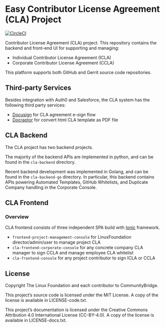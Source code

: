 # Easy Contributor License Agreement (CLA) Project

[![CircleCI](https://circleci.com/gh/communitybridge/easy-cla.svg?style=svg&circle-token=936fbcd340fff1b26453a2f46ffeab48f4fd3be4)](https://circleci.com/gh/communitybridge/easy-cla)

Contributor License Agreement (CLA) project. This repository contains the
backend and front-end UI for supporting and managing:

-   Individual Contributor License Agreement (ICLA)
-   Corporate Contributor License Agreement (CCLA)

This platform supports both GitHub and Gerrit source code repositories.

## Third-party Services

Besides integration with Auth0 and Salesforce, the CLA system has the following third party services:

-   [Docusign](https://www.docusign.com/) for CLA agreement e-sign flow
-   [Docraptor](https://docraptor.com/) for convert html CLA template as PDF file

## CLA Backend

The CLA project has two backend projects.

The majority of the backend APIs are implemented in python, and can be found
in the `cla-backend` directory.

Recent backend development was implemented in Golang, and can be found in the
`cla-backend-go` directory. In particular, this backend contains APIs
powering Automated Templates, GitHub Whitelists, and Duplicate Company
handling in the Corporate Console.

## CLA Frontend

### Overview

CLA frontend consists of three independent SPA build with
[Ionic](https://ionicframework.com/) framework.

-   `frontend-project-management-console` for LinuxFoundation director/admin/user to manage project CLA
-   `cla-frontend-corporate-console` for any concrete company CLA manager to sign CCLA and manage employee CLA whitelist
-   `cla-frontend-console` for any project contributor to sign ICLA or CCLA

## License

Copyright The Linux Foundation and each contributor to CommunityBridge.

This project’s source code is licensed under the MIT License. A copy of the
license is available in LICENSE-code.txt.

This project’s documentation is licensed under the Creative Commons Attribution
4.0 International License (CC-BY-4.0). A copy of the license is available in
LICENSE-docs.txt.

